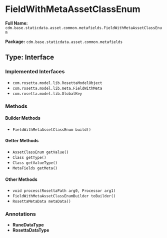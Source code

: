 # FieldWithMetaAssetClassEnum

**Full Name:** `cdm.base.staticdata.asset.common.metafields.FieldWithMetaAssetClassEnum`

**Package:** `cdm.base.staticdata.asset.common.metafields`

## Type: Interface

### Implemented Interfaces

- `com.rosetta.model.lib.RosettaModelObject`
- `com.rosetta.model.lib.meta.FieldWithMeta`
- `com.rosetta.model.lib.GlobalKey`

### Methods

#### Builder Methods

- `FieldWithMetaAssetClassEnum build()`

#### Getter Methods

- `AssetClassEnum getValue()`
- `Class getType()`
- `Class getValueType()`
- `MetaFields getMeta()`

#### Other Methods

- `void process(RosettaPath arg0, Processor arg1)`
- `FieldWithMetaAssetClassEnumBuilder toBuilder()`
- `RosettaMetaData metaData()`

### Annotations

- **RuneDataType**
- **RosettaDataType**

